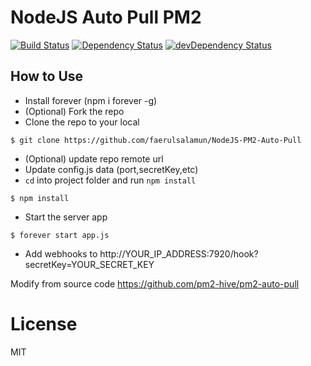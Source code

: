 # NodeJS Auto Pull PM2

[![Build Status](https://travis-ci.org/faerulsalamun/NodeJS-PM2-Auto-Pull.svg?branch=master)](https://travis-ci.org/faerulsalamun/NodeJS-PM2-Auto-Pull)
[![Dependency Status](https://david-dm.org/faerulsalamun/NodeJS-PM2-Auto-Pull.svg)](https://david-dm.org/faerulsalamun/NodeJS-PM2-Auto-Pull)
[![devDependency Status](https://david-dm.org/faerulsalamun/NodeJS-PM2-Auto-Pull/dev-status.svg)](https://david-dm.org/faerulsalamun/NodeJS-PM2-Auto-Pull#info=devDependencies)
 
## How to Use

* Install forever (npm i forever -g)
* (Optional) Fork the repo
* Clone the repo to your local

```
$ git clone https://github.com/faerulsalamun/NodeJS-PM2-Auto-Pull
```

* (Optional) update repo remote url
* Update config.js data (port,secretKey,etc)
* `cd` into project folder and run `npm install` 

```
$ npm install
```

* Start the server app

```
$ forever start app.js
```

* Add webhooks to http://YOUR_IP_ADDRESS:7920/hook?secretKey=YOUR_SECRET_KEY

Modify from source code 
https://github.com/pm2-hive/pm2-auto-pull

# License
MIT
